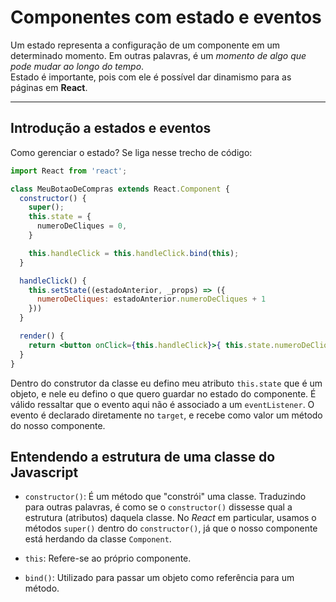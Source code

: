 # Componentes com estado e eventos

Um estado representa a configuração de um componente em um determinado momento. Em outras palavras, é um _momento de algo que pode mudar ao longo do tempo_.  
Estado é importante, pois com ele é possível dar dinamismo para as páginas em **React**.

---

## Introdução a estados e eventos

Como gerenciar o estado? Se liga nesse trecho de código: 

```jsx
import React from 'react';

class MeuBotaoDeCompras extends React.Component {
  constructor() {
    super();
    this.state = {
      numeroDeCliques = 0,
    }

    this.handleClick = this.handleClick.bind(this);
  }

  handleClick() {
    this.setState((estadoAnterior, _props) => ({
      numeroDeCliques: estadoAnterior.numeroDeCliques + 1
    }))
  }

  render() {
    return <button onClick={this.handleClick}>{ this.state.numeroDeCliques} </button>
  }
}
```
Dentro do construtor da classe eu defino meu atributo `this.state` que é um objeto, e nele eu defino o que quero guardar no estado do componente. É válido ressaltar que o evento aqui não é associado a um `eventListener`. O evento é declarado diretamente no `target`, e recebe como valor um método do nosso componente.

## Entendendo a estrutura de uma classe do Javascript

- `constructor()`: É um método que "constrói" uma classe. Traduzindo para outras palavras, é como se o `constructor()` dissesse qual a estrutura (atributos) daquela classe. No _React_ em particular, usamos o métodos `super()` dentro do `constructor()`, já que o nosso componente está herdando da classe `Component`.

- `this`: Refere-se ao próprio componente.

- `bind()`: Utilizado para passar um objeto como referência para um método.

